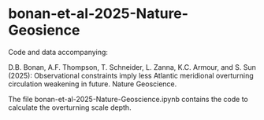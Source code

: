 # bonan-et-al-2025-Nature-Geosience

Code and data accompanying:
  
D.B. Bonan, A.F. Thompson, T. Schneider, L. Zanna, K.C. Armour, and S. Sun (2025): Observational constraints imply less Atlantic meridional overturning circulation weakening in future. Nature Geoscience.

The file bonan-et-al-2025-Nature-Geoscience.ipynb contains the code to calculate the overturning scale depth.

